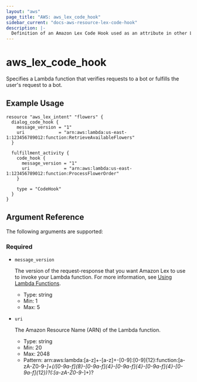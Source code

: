 ```yaml
---
layout: "aws"
page_title: "AWS: aws_lex_code_hook"
sidebar_current: "docs-aws-resource-lex-code-hook"
description: |-
  Definition of an Amazon Lex Code Hook used as an attribute in other Lex resources.
---
```


# aws_lex_code_hook

Specifies a Lambda function that verifies requests to a bot or fulfills the user's request to a bot.

## Example Usage

```hcl
resource "aws_lex_intent" "flowers" {
  dialog_code_hook {
    message_version = "1"
    uri             = "arn:aws:lambda:us-east-1:123456789012:function:RetrieveAvailableFlowers"
  }

  fulfillment_activity {
    code_hook {
      message_version = "1"
      uri             = "arn:aws:lambda:us-east-1:123456789012:function:ProcessFlowerOrder"
    }

    type = "CodeHook"
  }
}
```

## Argument Reference

The following arguments are supported:

### Required

* `message_version`

	The version of the request-response that you want Amazon Lex to use to invoke your Lambda 
	function. For more information, see 
	[Using Lambda Functions](https://docs.aws.amazon.com/lex/latest/dg/using-lambda.html). 

    * Type: string
    * Min: 1
    * Max: 5

* `uri`

    The Amazon Resource Name (ARN) of the Lambda function.

    * Type: string
    * Min: 20
    * Max: 2048
    * Pattern: arn:aws:lambda:[a-z]+-[a-z]+-[0-9]:[0-9]{12}:function:[a-zA-Z0-9-_]+(/[0-9a-f]{8}-[0-9a-f]{4}-[0-9a-f]{4}-[0-9a-f]{4}-[0-9a-f]{12})?(:[a-zA-Z0-9-_]+)?
